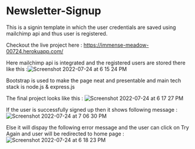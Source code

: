 # Newsletter-Signup
This is a signin template in which the user credentials are saved using mailchimp api and thus user is registered.

Checkout the live project here : https://immense-meadow-00724.herokuapp.com/

Here mailchimp api is integrated and the registered users are stored there like this :![Screenshot 2022-07-24 at 6 15 24 PM](https://user-images.githubusercontent.com/63348665/180647623-30869502-21e9-4d56-84e4-5f72220f79e6.png)

Bootstrap is used to make the page neat and presentable and main tech stack is node.js & express.js

The final project looks like this :
![Screenshot 2022-07-24 at 6 17 27 PM](https://user-images.githubusercontent.com/63348665/180647665-dce9145e-9378-45e3-8ba6-b0314555ec49.png)

If the user is successfully signed up then it shows following message :![Screenshot 2022-07-24 at 7 06 30 PM](https://user-images.githubusercontent.com/63348665/180649555-ed40447c-6d4d-4d0a-a1c5-7effc4e9be5c.png)

Else it will dispay the following error message and the user can click on Try Again and user will be redirected to home page : ![Screenshot 2022-07-24 at 6 18 23 PM](https://user-images.githubusercontent.com/63348665/180649595-78c0d39a-a59d-4d98-9518-ae61389fcd28.png)
